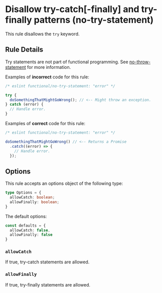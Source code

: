 # Disallow try-catch[-finally] and try-finally patterns (no-try-statement)

This rule disallows the `try` keyword.

## Rule Details

Try statements are not part of functional programming. See [no-throw-statement](./no-throw-statement.md) for more information.

Examples of **incorrect** code for this rule:

<!-- eslint-skip -->

```js
/* eslint functional/no-try-statement: "error" */

try {
  doSomethingThatMightGoWrong(); // <-- Might throw an exception.
} catch (error) {
  // Handle error.
}
```

Examples of **correct** code for this rule:

```js
/* eslint functional/no-try-statement: "error" */

doSomethingThatMightGoWrong() // <-- Returns a Promise
  .catch((error) => {
    // Handle error.
  });
```

## Options

This rule accepts an options object of the following type:

```ts
type Options = {
  allowCatch: boolean;
  allowFinally: boolean;
}
```

The default options:

```ts
const defaults = {
  allowCatch: false,
  allowFinally: false
}
```

### `allowCatch`

If true, try-catch statements are allowed.

### `allowFinally`

If true, try-finally statements are allowed.
